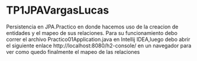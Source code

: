 # TP1JPAVargasLucas

 Persistencia en JPA.Practico en donde hacemos uso de la creacion de entidades y el mapeo de sus relaciones.
 Para su funcionamiento debo correr el archivo Practico01Application.java en Intellij IDEA,luego debo abrir el siguiente enlace http://localhost:8080/h2-console/ en un navegador para ver como quedo finalmente el mapeo de las relaciones
